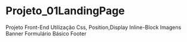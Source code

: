 # Projeto_01LandingPage
Projeto Front-End 
Utilização Css, 
Position,Display Inline-Block
Imagens
Banner
Formulário Básico
Footer
